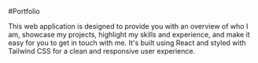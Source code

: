 #Portfolio

This web application is designed to provide you with an overview of who I am, showcase my projects, highlight my skills and experience, and make it easy for you to get in touch with me. 
It's built using React and styled with Tailwind CSS for a clean and responsive user experience.
